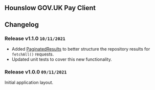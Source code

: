 ## Hounslow GOV.UK Pay Client

## Changelog

### Release v1.1.0 `10/11/2021`

- Added [PaginatedResults](../src/Entity/PaginatedResults.php) to better structure the repository results for `fetchAll()` requests.
- Updated unit tests to cover this new functionality.

### Release v1.0.0 `09/11/2021`

Initial application layout.
